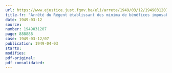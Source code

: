 ```yaml
---
url: https://www.ejustice.just.fgov.be/eli/arrete/1949/03/12/1949031207/justel
title-fr: "Arrêté du Régent établissant des minima de bénéfices imposables à la taxe professionnelle dans le chef de firmes étrangères opérant en Belgique"
date: 1949-03-12
source:
number: 1949031207
page: 888888
case: 1949-03-12/07
publication: 1949-04-03
starts:
modifies:
pdf-original:
pdf-consolidated:
---
```



